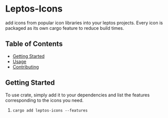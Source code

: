 # Leptos-Icons

add icons from popular icon libraries into your leptos projects. Every icon is packaged as its own cargo feature to reduce build times.

## Table of Contents

- [Getting Started](#getting-started)
- [Usage](#usage)
- [Contributing](#contributing)

## Getting Started
To use crate, simply add it to your dependencies and list the features corresponding to the icons you need.
1. `cargo add leptos-icons --features`
